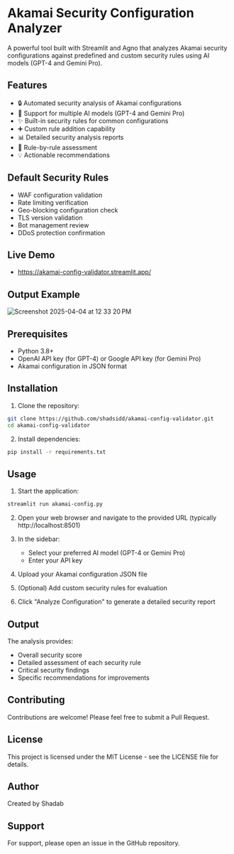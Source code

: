 # Akamai Security Configuration Analyzer

A powerful tool built with Streamlit and Agno that analyzes Akamai security configurations against predefined and custom security rules using AI models (GPT-4 and Gemini Pro).

## Features

- 🔒 Automated security analysis of Akamai configurations
- 🤖 Support for multiple AI models (GPT-4 and Gemini Pro)
- ✨ Built-in security rules for common configurations
- ➕ Custom rule addition capability
- 📊 Detailed security analysis reports
- 🎯 Rule-by-rule assessment
- 💡 Actionable recommendations

## Default Security Rules

- WAF configuration validation
- Rate limiting verification
- Geo-blocking configuration check
- TLS version validation
- Bot management review
- DDoS protection confirmation

## Live Demo
- https://akamai-config-validator.streamlit.app/

## Output Example
![Screenshot 2025-04-04 at 12 33 20 PM](https://github.com/user-attachments/assets/f03401d4-5770-469c-892a-9d5b41f9c2fb)


## Prerequisites

- Python 3.8+
- OpenAI API key (for GPT-4) or Google API key (for Gemini Pro)
- Akamai configuration in JSON format

## Installation

1. Clone the repository:
```bash
git clone https://github.com/shadsidd/akamai-config-validator.git
cd akamai-config-validator
```

2. Install dependencies:
```bash
pip install -r requirements.txt
```

## Usage

1. Start the application:
```bash
streamlit run akamai-config.py
```

2. Open your web browser and navigate to the provided URL (typically http://localhost:8501)

3. In the sidebar:
   - Select your preferred AI model (GPT-4 or Gemini Pro)
   - Enter your API key

4. Upload your Akamai configuration JSON file

5. (Optional) Add custom security rules for evaluation

6. Click "Analyze Configuration" to generate a detailed security report

## Output

The analysis provides:
- Overall security score
- Detailed assessment of each security rule
- Critical security findings
- Specific recommendations for improvements

## Contributing

Contributions are welcome! Please feel free to submit a Pull Request.

## License

This project is licensed under the MIT License - see the LICENSE file for details.

## Author

Created by Shadab

## Support

For support, please open an issue in the GitHub repository.

